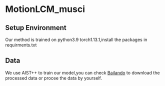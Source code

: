 # MotionLCM_musci
## Setup Environment
Our method is trained on python3.9 torch1.13.1,install the packages in requirments.txt
## Data
We use AIST++ to train our model,you can check [Bailando](https://github.com/lisiyao21/Bailando/) to download the processed data or procee the data by yourself.
